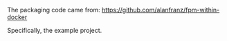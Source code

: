 The packaging code came from: https://github.com/alanfranz/fpm-within-docker

Specifically, the example project.
